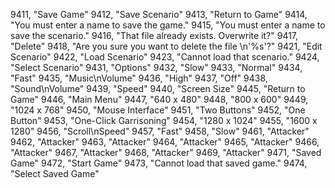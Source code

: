 ﻿9411, "Save Game"
9412, "Save Scenario"
9413, "Return to Game"
9414, "You must enter a name to save the game."
9415, "You must enter a name to save the scenario."
9416, "That file already exists. Overwrite it?"
9417, "Delete"
9418, "Are you sure you want to delete the file \n'%s'?"
9421, "Edit Scenario"
9422, "Load Scenario"
9423, "Cannot load that scenario."
9424, "Select Scenario"
9431, "Options"
9432, "Slow"
9433, "Normal"
9434, "Fast"
9435, "Music\nVolume"
9436, "High"
9437, "Off"
9438, "Sound\nVolume"
9439, "Speed"
9440, "Screen Size"
9445, "Return to Game"
9446, "Main Menu"
9447, "640 x 480"
9448, "800 x 600"
9449, "1024 x 768"
9450, "Mouse Interface"
9451, "Two Buttons"
9452, "One Button"
9453, "One-Click Garrisoning"
9454, "1280 x 1024"
9455, "1600 x 1280"
9456, "Scroll\nSpeed"
9457, "Fast"
9458, "Slow"
9461, "Attacker"
9462, "Attacker"
9463, "Attacker"
9464, "Attacker"
9465, "Attacker"
9466, "Attacker"
9467, "Attacker"
9468, "Attacker"
9469, "Attacker"
9471, "Saved Game"
9472, "Start Game"
9473, "Cannot load that saved game."
9474, "Select Saved Game"
